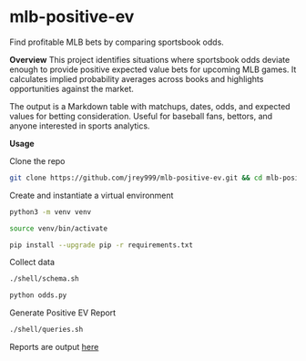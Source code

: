 # **mlb-positive-ev**
Find profitable MLB bets by comparing sportsbook odds.

**Overview**
This project identifies situations where sportsbook odds deviate enough to provide positive expected value bets for upcoming MLB games. It calculates implied probability averages across books and highlights opportunities against the market.

The output is a Markdown table with matchups, dates, odds, and expected values for betting consideration. Useful for baseball fans, bettors, and anyone interested in sports analytics.

**Usage**

Clone the repo
```bash
git clone https://github.com/jrey999/mlb-positive-ev.git && cd mlb-positive-ev
```

Create and instantiate a virtual environment
```bash
python3 -m venv venv
```
```bash
source venv/bin/activate
```
```bash
pip install --upgrade pip -r requirements.txt
```

Collect data
```bash
./shell/schema.sh
```
```bash
python odds.py
```

Generate Positive EV Report
```bash
./shell/queries.sh
````
Reports are output [here](data/reports)